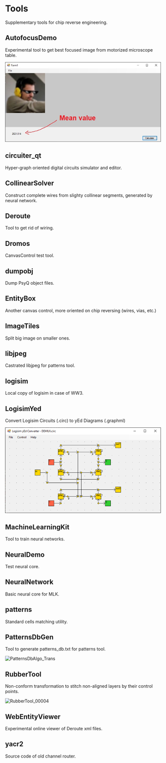 # Tools

Supplementary tools for chip reverse engineering.

## AutofocusDemo

Experimental tool to get best focused image from motorized microscope table.

![autofocus_demo_001](AutofocusDemo/ScreenShots/autofocus_demo_001.jpg)

## circuiter_qt

Hyper-graph oriented digital circuits simulator and editor.

## CollinearSolver

Construct complete wires from slighty collinear segments, generated by neural network.

## Deroute

Tool to get rid of wiring.

## Dromos

CanvasControl test tool.

## dumpobj

Dump PsyQ object files.

## EntityBox

Another canvas control, more oriented on chip reversing (wires, vias, etc.)

## ImageTiles

Split big image on smaller ones.

## libjpeg

Castrated libjpeg for patterns tool.

## logisim

Local copy of logisim in case of WW3.

## LogisimYed

Convert Logisim Circuits (.circ) to yEd Diagrams (.graphml)

![LogisimYedDemo1](LogisimYed/ScreenShots/LogisimYedDemo1.png)

## MachineLearningKit

Tool to train neural networks.

## NeuralDemo

Test neural core.

## NeuralNetwork

Basic neural core for MLK.

## patterns

Standard cells matching utility.

## PatternsDbGen

Tool to generate patterns_db.txt for patterns tool.

![PatternsDbAlgo_Trans](PatternsDbGen/PatternsDbAlgo_Trans.bmp)

## RubberTool

Non-conform transformation to stitch non-aligned layers by their control points.

![RubberTool_00004](RubberTool/ScreenShots/00004.jpg)

## WebEntityViewer

Experimental online viewer of Deroute xml files.

## yacr2

Source code of old channel router.
